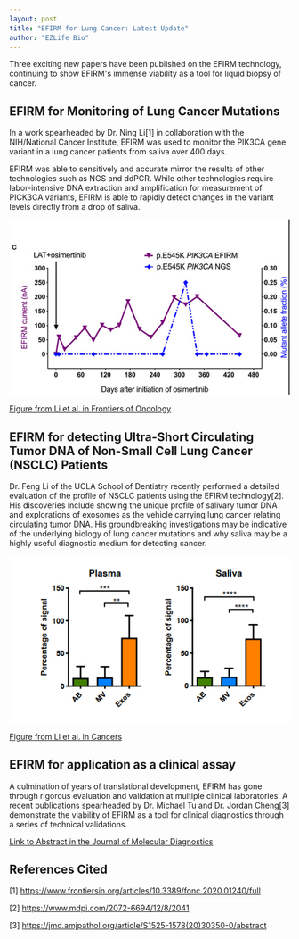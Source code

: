 ```yaml
---
layout: post
title: "EFIRM for Lung Cancer: Latest Update"
author: "EZLife Bio"
---
```


Three exciting new papers have been published on the EFIRM technology, continuing to show EFIRM's immense viability as a tool for liquid biopsy of cancer. 

## EFIRM for Monitoring of Lung Cancer Mutations

In a work spearheaded by Dr. Ning Li[1] in collaboration with the NIH/National Cancer Institute, EFIRM was used to monitor the PIK3CA gene variant in a lung cancer patients from saliva over 400 days. 

EFIRM was able to sensitively and accurate mirror the results of other technologies such as NGS and ddPCR. While other technologies require labor-intensive DNA extraction and amplification for measurement of PICK3CA variants, EFIRM is able to rapidly detect changes in the variant levels directly from a drop of saliva.

<img src="https://raw.githubusercontent.com/ezlifebio/ezlifebio.github.io/master/img/news/2020-07-24-01.png">

<a href="https://www.frontiersin.org/articles/10.3389/fonc.2020.01240/full"> Figure from Li et al. in Frontiers of Oncology</a>

## EFIRM for detecting Ultra-Short Circulating Tumor DNA of Non-Small Cell Lung Cancer (NSCLC) Patients 

Dr. Feng Li of the UCLA School of Dentistry recently performed a detailed evaluation of the profile of NSCLC patients using the EFIRM technology[2]. His discoveries include showing the unique profile of salivary tumor DNA and explorations of exosomes as the vehicle carrying lung cancer relating circulating tumor DNA. His groundbreaking investigations may be indicative of the underlying biology of lung cancer mutations and why saliva may be a highly useful diagnostic medium for detecting cancer.

<img src="https://raw.githubusercontent.com/ezlifebio/ezlifebio.github.io/master/img/news/2020-07-24-02.png">


<a href="https://www.mdpi.com/2072-6694/12/8/2041"> Figure from Li et al. in Cancers</a>


## EFIRM for application as a clinical assay

A culmination of years of translational development, EFIRM has gone through rigorous evaluation and validation at multiple clinical laboratories. A recent publications spearheaded by Dr. Michael Tu and Dr. Jordan Cheng[3] demonstrate the viability of EFIRM as a tool for clinical diagnostics through a series of technical validations. 

<a href="https://jmd.amjpathol.org/article/S1525-1578(20)30350-0/abstract1"> Link to Abstract in the Journal of Molecular Diagnostics</a>


## References Cited

[1] https://www.frontiersin.org/articles/10.3389/fonc.2020.01240/full

[2] https://www.mdpi.com/2072-6694/12/8/2041

[3] https://jmd.amjpathol.org/article/S1525-1578(20)30350-0/abstract
